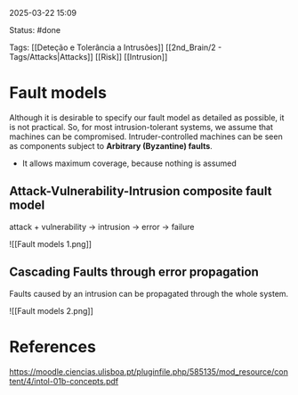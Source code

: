 2025-03-22 15:09

Status: #done 

Tags: [[Deteção e Tolerância a Intrusões]] [[2nd_Brain/2 - Tags/Attacks|Attacks]] [[Risk]] [[Intrusion]]

# Fault models

Although it is desirable to specify our fault model as detailed as possible, it is not practical.
So, for most intrusion-tolerant systems, we assume that machines can be compromised.
Intruder-controlled machines can be seen as components subject to **Arbitrary (Byzantine) faults**.
- It allows maximum coverage, because nothing is assumed

## Attack-Vulnerability-Intrusion composite fault model

attack + vulnerability → intrusion → error → failure

![[Fault models 1.png]]

## Cascading Faults through error propagation

Faults caused by an intrusion can be propagated through the whole system.

![[Fault models 2.png]]

# References

https://moodle.ciencias.ulisboa.pt/pluginfile.php/585135/mod_resource/content/4/intol-01b-concepts.pdf